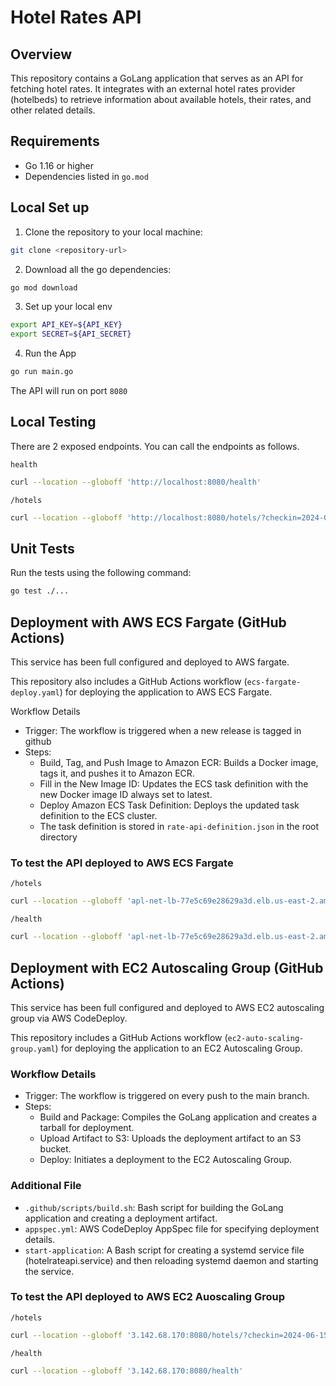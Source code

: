# Hotel Rates API

## Overview
This repository contains a GoLang application that serves as an API for fetching hotel rates. It integrates with an external hotel rates provider (hotelbeds) to retrieve information about available hotels, their rates, and other related details.

## Requirements
- Go 1.16 or higher
- Dependencies listed in `go.mod`

## Local Set up
1. Clone the repository to your local machine:

```bash
git clone <repository-url>
```

2. Download all the go dependencies:

```bash
go mod download
```

3. Set up your local env
```bash
export API_KEY=${API_KEY}
export SECRET=${API_SECRET}
```

4. Run the App
```bash
go run main.go
```

The API will run on port `8080`

## Local Testing

There are 2 exposed endpoints. You can call the endpoints as follows. 

`health`
```bash
curl --location --globoff 'http://localhost:8080/health'
```   
  
`/hotels`
```bash 
curl --location --globoff 'http://localhost:8080/hotels/?checkin=2024-06-15&checkout=2024-06-16&currency=USD&guestNationality=US&hotelIds=264&occupancies=[{%22rooms%22%3A1%2C%20%22adults%22%3A%202}]'
```

## Unit Tests

Run the tests using the following command:
```bash
go test ./...
```

## Deployment with AWS ECS Fargate (GitHub Actions)
This service has been full configured and deployed to AWS fargate. 

This repository also includes a GitHub Actions workflow (`ecs-fargate-deploy.yaml`) for deploying the application to AWS ECS Fargate.

Workflow Details

- Trigger: The workflow is triggered when a new release is tagged in github
- Steps:
  - Build, Tag, and Push Image to Amazon ECR: Builds a Docker image, tags it, and pushes it to Amazon ECR.
  - Fill in the New Image ID: Updates the ECS task definition with the new Docker image ID always set to latest.
  - Deploy Amazon ECS Task Definition: Deploys the updated task definition to the ECS cluster.
  - The task definition is stored in `rate-api-definition.json` in the root directory

### To test the API deployed to AWS ECS Fargate

`/hotels`
```bash
curl --location --globoff 'apl-net-lb-77e5c69e28629a3d.elb.us-east-2.amazonaws.com/hotels/?checkin=2024-06-15&checkout=2024-06-16&currency=USD&guestNationality=US&hotelIds=77%2C168%2C264%2C265%2C297%2C311&occupancies=[{%22rooms%22%3A1%2C%20%22adults%22%3A%202}]'
```

`/health`
```bash
curl --location --globoff 'apl-net-lb-77e5c69e28629a3d.elb.us-east-2.amazonaws.com/health'
```

## Deployment with EC2 Autoscaling Group (GitHub Actions)
This service has been full configured and deployed to AWS EC2 autoscaling group via AWS CodeDeploy. 

This repository includes a GitHub Actions workflow (`ec2-auto-scaling-group.yaml`) for deploying the application to an EC2 Autoscaling Group.

### Workflow Details

- Trigger: The workflow is triggered on every push to the main branch.
- Steps: 
  - Build and Package: Compiles the GoLang application and creates a tarball for deployment.
  - Upload Artifact to S3: Uploads the deployment artifact to an S3 bucket.
  - Deploy: Initiates a deployment to the EC2 Autoscaling Group.

### Additional File 
- `.github/scripts/build.sh`: Bash script for building the GoLang application and creating a deployment artifact.
- `appspec.yml`: AWS CodeDeploy AppSpec file for specifying deployment details.
- `start-application`: A Bash script for creating a systemd service file (hotelrateapi.service) and then reloading systemd daemon and starting the service.

### To test the API deployed to AWS EC2 Auoscaling Group
`/hotels`
```bash
curl --location --globoff '3.142.68.170:8080/hotels/?checkin=2024-06-15&checkout=2024-06-16&currency=USD&guestNationality=US&hotelIds=77%2C168%2C264%2C265%2C297%2C311&occupancies=[{%22rooms%22%3A1%2C%20%22adults%22%3A%202}]'
```

`/health`
```bash
curl --location --globoff '3.142.68.170:8080/health'
```